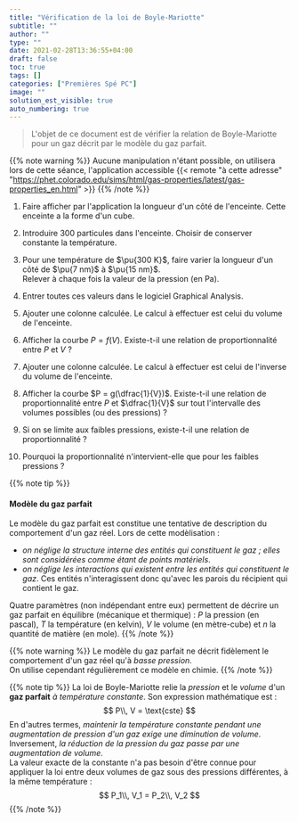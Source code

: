 ```yaml
---
title: "Vérification de la loi de Boyle-Mariotte"
subtitle: ""
author: ""
type: ""
date: 2021-02-28T13:36:55+04:00
draft: false
toc: true
tags: []
categories: ["Premières Spé PC"]
image: ""
solution_est_visible: true
auto_numbering: true
---
```


> L'objet de ce document est de vérifier la relation de Boyle-Mariotte pour un gaz décrit par le modèle du gaz parfait.

{{% note warning %}}
Aucune manipulation n'étant possible, on utilisera lors de cette séance, l'application accessible {{< remote "à cette adresse" "https://phet.colorado.edu/sims/html/gas-properties/latest/gas-properties_en.html" >}}
{{% /note %}}

1. Faire afficher par l'application la longueur d'un côté de l'enceinte. Cette enceinte a la forme d'un cube.

2. Introduire 300 particules dans l'enceinte. Choisir de conserver constante la température.

3. Pour une température de $\pu{300 K}$, faire varier la longueur d'un côté de $\pu{7 nm}$ à $\pu{15 nm}$.\
Relever à chaque fois la valeur de la pression (en Pa).

4. Entrer toutes ces valeurs dans le logiciel Graphical Analysis.

5. Ajouter une colonne calculée. Le calcul à effectuer est celui du volume de l'enceinte.

6. Afficher la courbe $P = f(V)$. Existe-t-il une relation de proportionnalité entre $P$ et $V$ ?

7. Ajouter une colonne calculée. Le calcul à effectuer est celui de l'inverse du volume de l'enceinte.

8. Afficher la courbe $P = g(\dfrac{1}{V})$. Existe-t-il une relation de proportionnalité entre $P$ et $\dfrac{1}{V}$ sur tout l'intervalle des volumes possibles (ou des pressions) ?

9. Si on se limite aux faibles pressions, existe-t-il une relation de proportionnalité ?

10. Pourquoi la proportionnalité n'intervient-elle que pour les faibles pressions ?

{{% note tip %}}

#### Modèle du gaz parfait

Le modèle du gaz parfait est constitue une tentative de description du comportement d'un gaz réel. Lors de cette modèlisation :

- *on néglige la structure interne des entités qui constituent le gaz ; elles sont considérées comme étant de points matériels*.
- *on néglige les interactions qui existent entre les entités qui constituent le gaz*. Ces entités n'interagissent donc qu'avec les parois du récipient qui contient le gaz.

Quatre paramètres (non indépendant entre eux) permettent de décrire un gaz parfait en équilibre (mécanique et thermique) : $P$ la pression (en pascal), $T$ la température (en kelvin), $V$ le volume (en mètre-cube) et $n$ la quantité de matière (en mole).
{{% /note %}}

{{% note warning %}}
Le modèle du gaz parfait ne décrit fidèlement le comportement d'un gaz réel qu'à *basse pression*.\
On utilise cependant régulièrement ce modèle en chimie.
{{% /note %}}

{{% note tip %}}
La loi de Boyle-Mariotte relie la *pression* et le *volume* d'un **gaz parfait** *à température constante*. Son expression mathématique est :
$$
    P\\, V = \text{cste}
$$
En d'autres termes, *maintenir la température constante pendant une augmentation de pression d'un gaz exige une diminution de volume*. Inversement, *la réduction de la pression du gaz passe par une augmentation de volume*.\
La valeur exacte de la constante n'a pas besoin d'être connue pour appliquer la loi entre deux volumes de gaz sous des pressions différentes, à la même température :
$$
    P_1\\, V_1 = P_2\\, V_2
$$
{{% /note %}}
